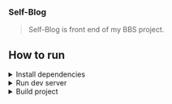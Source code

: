 ### Self-Blog

> Self-Blog is front end of my BBS project.

## How to run

<details>
<summary>Install dependencies</summary>
<code>
npm i
</code>
</details>
<details>
<summary>Run dev server</summary>
<code>
npm run dev
</code>
</details>
<details>
<summary>Build project</summary>
<code>
npm run build
</code>
</details>
